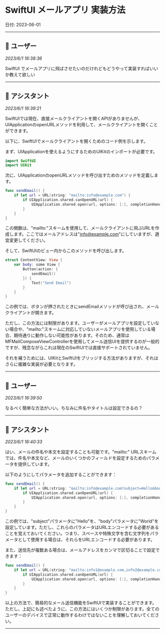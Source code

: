 # SwiftUI メールアプリ 実装方法

日付: 2023-06-01

---

## 👤 ユーザー
*2023/6/1 16:38:36*

SwiftUI でメールアプリに飛ばさせたいのだけれどもどうやって実装すればいいか教えて欲しい

---

## 🤖 アシスタント
*2023/6/1 16:39:21*

SwiftUIでは現在、直接メールクライアントを開くAPIがありませんが、UIApplicationのopenURLメソッドを利用して、メールクライアントを開くことができます。

以下に、SwiftUIでメールクライアントを開くためのコード例を示します。

まず、UIApplicationを使えるようにするためのUIKitのインポートが必要です。

```swift
import SwiftUI
import UIKit
```

次に、UIApplicationのopenURLメソッドを呼び出すためのメソッドを定義します。

```swift
func sendEmail() {
    if let url = URL(string: "mailto:info@example.com") {
        if UIApplication.shared.canOpenURL(url) {
            UIApplication.shared.open(url, options: [:], completionHandler: nil)
        }
    }
}
```

この関数は、"mailto:"スキームを使用して、メールクライアントに飛ぶURLを作成します。ここではメールアドレスは"info@example.com"にしていますが、適宜変更してください。

そして、SwiftUIのビュー内からこのメソッドを呼び出します。

```swift
struct ContentView: View {
    var body: some View {
        Button(action: {
            sendEmail()
        }) {
            Text("Send Email")
        }
    }
}
```

この例では、ボタンが押されたときにsendEmailメソッドが呼び出され、メールクライアントが開きます。

ただし、この方法には制限があります。ユーザーがメールアプリを設定していない場合や、"mailto:"スキームに対応していないメールアプリを使用している場合、期待通りに動作しない可能性があります。そのため、通常はMFMailComposeViewControllerを使用してメール送信UIを提供するのが一般的ですが、残念ながらこれは現在のSwiftUIでは直接サポートされていません。

それを補うためには、UIKitとSwiftUIをブリッジする方法がありますが、それはさらに複雑な実装が必要となります。

---

## 👤 ユーザー
*2023/6/1 16:39:50*

なるべく簡単な方法がいい。ちなみに件名やタイトルは設定できるの？

---

## 🤖 アシスタント
*2023/6/1 16:40:33*

はい、メールの件名や本文を設定することも可能です。"mailto:" URLスキームでは、件名や本文など、メールのいくつかのフィールドを設定するためのパラメータを提供しています。

以下のようにしてパラメータを追加することができます：

```swift
func sendEmail() {
    if let url = URL(string: "mailto:info@example.com?subject=Hello&body=World") {
        if UIApplication.shared.canOpenURL(url) {
            UIApplication.shared.open(url, options: [:], completionHandler: nil)
        }
    }
}
```

この例では、"subject"パラメータに"Hello"を、"body"パラメータに"World"を設定しています。ただし、これらのパラメータはURLエンコードする必要があることを覚えておいてください。つまり、スペースや特殊文字を含む文字列をパラメータとして使用する場合は、それらをURLエンコードする必要があります。

また、送信先が複数ある場合は、メールアドレスをカンマで区切ることで設定できます：

```swift
func sendEmail() {
    if let url = URL(string: "mailto:info1@example.com,info2@example.com?subject=Hello&body=World") {
        if UIApplication.shared.canOpenURL(url) {
            UIApplication.shared.open(url, options: [:], completionHandler: nil)
        }
    }
}
```

以上の方法で、簡易的なメール送信機能をSwiftUIで実装することができます。ただし、上記にも述べたように、この方法にはいくつか制限があります。全てのユーザーのデバイスで正常に動作するわけではないことを理解しておいてください。

---
